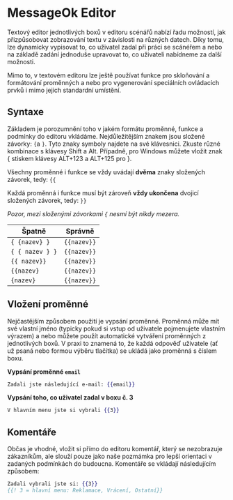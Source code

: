 # MessageOk Editor

Textový editor jednotlivých boxů v editoru scénářů nabízí řadu možností, jak přizpůsobovat zobrazování textu v závislosti na různých datech. Díky tomu, lze dynamicky vypisovat to, co uživatel zadal při práci se scánéřem a nebo na základě zadání jednoduše upravovat to, co uživateli nabídneme za další možnosti. 

Mimo to, v textovém editoru lze ještě používat funkce pro skloňování a formátování proměnných a nebo pro vygenerování speciálních ovládacích prvků i mimo jejich standardní umístění.

## Syntaxe

Základem je porozumnění toho v jakém formátu proměnné, funkce a podmínky do editoru vkládáme. Nejdůležitějším znakem jsou složené závorky: ``{``a ``}``. Tyto znaky symboly najdete na své klávesnici. Zkuste různé kombinace s klávesy Shift a Alt. Případně, pro Windows můžete vložit znak { stiskem klávesy ALT+123 a ALT+125 pro }.

Všechny proměnné i funkce se vždy uvádají **dvěma** znaky složených závorek, tedy: ``{{``

Každá proměnná i funkce musí být zároveň **vždy ukončena** dvojicí složených závorek, tedy: ``}}``

*Pozor, mezi složenými závorkami ``{`` nesmí být nikdy mezera.*

| Špatně      | Správně   |
|-------------|-----------|
| ``{ {nazev} }`` | ``{{nazev}}`` |
| ``{ { nazev } }`` | ``{{nazev}}`` |
| ``{{ nazev}}`` | ``{{nazev}}`` |
| ``{{nazev}``  | ``{{nazev}}`` |
| ``{nazev}`` | ``{{nazev}}`` |


## Vložení proměnné

Nejčastějším způsobem použití je vypsání proměnné. Proměnná může mít své vlastní jméno (typicky pokud si vstup od uživatele pojmenujete vlastním výrazem) a nebo můžete použít automatické vytváření proměnných z jednotlivých boxů. V praxi to znamená to, že každá odpověď uživatele (ať už psaná nebo formou výběru tlačítka) se ukládá jako proměnná s číslem boxu.

**Vypsání proměnné ``email``**

```handlebars
Zadali jste následující e-mail: {{email}}
```

**Vypsání toho, co uživatel zadal v boxu č. 3**

```handlebars
V hlavním menu jste si vybrali {{3}}
```

## Komentáře

Občas je vhodné, vložit si přímo do editoru komentář, který se nezobrazuje zákazníkům, ale slouží pouze jako naše pozmámka pro lepší orientaci v zadaných podmínkách do budoucna. Komentáře se vkládají následujícím způsobem:


```handlebars
Zadali vybrali jste si: {{3}}
{{! 3 = hlavní menu: Reklamace, Vrácení, Ostatní}}
```
